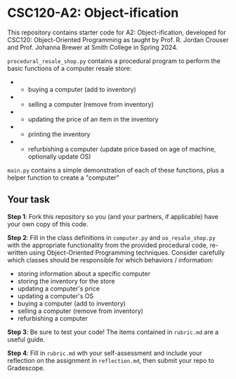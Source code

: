 # CSC120-A2: Object-ification

This repository contains starter code for A2: Object-ification, developed for CSC120: Object-Oriented Programming as taught by Prof. R. Jordan Crouser and Prof. Johanna Brewer at Smith College in Spring 2024.
  
 `procedural_resale_shop.py` contains a procedural program to perform the basic functions of a computer resale store:
   - * buying a computer (add to inventory)
   - * selling a computer (remove from inventory)
   - * updating the price of an item in the inventory
   - * printing the inventory
   - * refurbishing a computer (update price based on age of machine, optionally update OS)
   
  `main.py` contains a simple demonstration of each of these functions, plus a helper function to create a "computer"
  
  ## Your task
  
  **Step 1**: Fork this repository so you (and your partners, if applicable) have your own copy of this code.
  
  **Step 2**: Fill in the class definitions in `computer.py` and `oo_resale_shop.py` with the appropriate functionality from the provided procedural code, re-written using Object-Oriented Programming techniques. Consider carefully which classes should be responsible for which behaviors / information:
  - storing information about a specific computer
  - storing the inventory for the store
  - updating a computer's price
  - updating a computer's OS
  - buying a computer (add to inventory)
  - selling a computer (remove from inventory)
  - refurbishing a computer

 **Step 3**: Be sure to test your code! The items contained in `rubric.md` are a useful guide.
 
**Step 4**: Fill in `rubric.md` wth your self-assessment and include your reflection on the assignment in `reflection.md`, then submit your repo to Gradescope.
